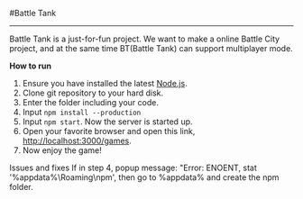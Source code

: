 #Battle Tank 

---
Battle Tank is a just-for-fun project. We want to make a online Battle City project, and at the same time BT(Battle Tank) can support multiplayer mode.

**How to run**  
1. Ensure you have installed the latest [Node.js](http://nodejs.org/).   
2. Clone git repository to your hard disk.  
3. Enter the folder including your code.  
4. Input `npm install --production`  
5. Input `npm start`. Now the server is started up.  
6. Open your favorite browser and open this link, [http://localhost:3000/games](http://localhost:3000/games).  
7. Now enjoy the game!


Issues and fixes
If in step 4, popup message: "Error: ENOENT, stat '%appdata%\Roaming\npm', then go to %appdata% and create the npm folder.

